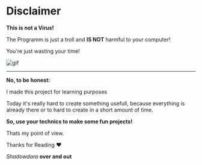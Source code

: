 # Disclaimer

**This is not a Virus!**

The Programm is just a troll and **IS NOT** harmful to
your computer!

You're just wasting your time!

![gif](https://media.tenor.com/am86MJSZVUwAAAAi/hehe.gif)

---

**No, to be honest:**

I made this project for learning purposes

Today it's really hard to create something usefull, because everything is
already there or to hard to create in a short amount of time.

**So, use your technics to make some fun projects!**

Thats my point of view.

Thanks for Reading ❤️

*Shadowdara* **over and out**
